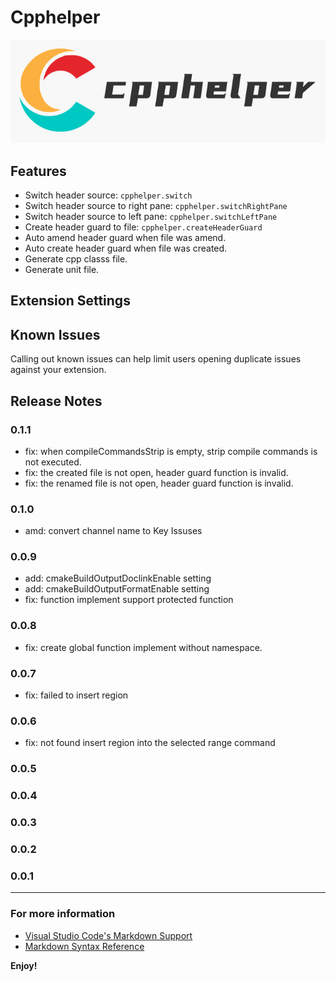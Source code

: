 # Cpphelper

![logo](https://github.com/93Alliance/vscode-cpphelper/blob/master/resources/full-logo.png?raw=true)

## Features

- Switch header source: `cpphelper.switch`
- Switch header source to right pane: `cpphelper.switchRightPane`
- Switch header source to left pane: `cpphelper.switchLeftPane`
- Create header guard to file: `cpphelper.createHeaderGuard`
- Auto amend header guard when file was amend.
- Auto create header guard when file was created.
- Generate cpp classs file.
- Generate unit file.

## Extension Settings

## Known Issues

Calling out known issues can help limit users opening duplicate issues against your extension.

## Release Notes

### 0.1.1
- fix: when compileCommandsStrip is empty, strip compile commands is not executed.
- fix: the created file is not open, header guard function is invalid.
- fix: the renamed file is not open, header guard function is invalid. 

### 0.1.0
- amd: convert channel name to Key Issuses

### 0.0.9
- add: cmakeBuildOutputDoclinkEnable setting
- add: cmakeBuildOutputFormatEnable setting
- fix: function implement support protected function

### 0.0.8
- fix: create global function implement without namespace.

### 0.0.7
- fix: failed to insert region

### 0.0.6
- fix: not found insert region into the selected range command

### 0.0.5
### 0.0.4
### 0.0.3
### 0.0.2
### 0.0.1

----------------------------------------------------------------------------------------------------------

### For more information

* [Visual Studio Code's Markdown Support](http://code.visualstudio.com/docs/languages/markdown)
* [Markdown Syntax Reference](https://help.github.com/articles/markdown-basics/)

**Enjoy!**
